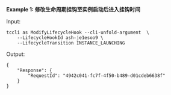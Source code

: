 **Example 1: 修改生命周期挂钩至实例启动后进入挂钩时间**



Input: 

```
tccli as ModifyLifecycleHook --cli-unfold-argument  \
    --LifecycleHookId ash-je1esoo9 \
    --LifecycleTransition INSTANCE_LAUNCHING
```

Output: 
```
{
    "Response": {
        "RequestId": "4942c041-fc7f-4f50-b489-d01cdeb6638f"
    }
}
```

